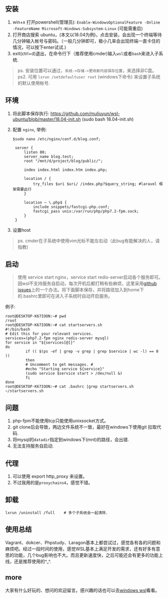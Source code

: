## 安装
1. win+x 打开powershell(管理员):
	`Enable-WindowsOptionalFeature -Online -FeatureName Microsoft-Windows-Subsystem-Linux`
	(可能需重启)
2. 打开商店搜索 ubuntu，(本文以18.04为例)，点击安装，会出现一个终端等待几分钟输入帐号与密码。（一般几分钟即可，极小几率会出现终端一直卡住的情况，可以按下enter试试.)
3. exit(ctrl+d)退出，在命令行下（推荐使用cmder)输入`wsl`或者`bash`来进入子系统.
>ps. 安装位置可以通过，`系统->存储->更改新内容保存位置`，来选择非C盘。
>ps2. 可用 `lxrun /setdefaultuser root` (windows下命令) 来设置子系统的默认使用帐号.

## 环境
1. 将此脚本保存执行: https://github.com/muliuyun/wsl-ubuntu/blob/master/18.04-init.sh (sudo bash 18.04-init.sh)
2. 配置 `nginx`, 举例:
	
	`$sudo nano /etc/nginx/conf.d/blog.conf;`
	
		server {
			listen 80;
			server_name blog.test;
			root "/mnt/d/project/blog/public/";

			index index.html index.htm index.php;

			location / {
				try_files $uri $uri/ /index.php?$query_string; #laravel 框架需要此行
			}

			location ~ \.php$ {
				include snippets/fastcgi-php.conf;
				fastcgi_pass unix:/var/run/php/php7.2-fpm.sock;
			}
		}
3. 设置host
>  ps. cmder在子系统中使用vim光标不能左右动（此bug有能解决的人，请指教)

## 启动
>使用 service start nginx，service start redis-server启动各个服务即可。
>因wsl不支持服务自启动，每次开机后都打稍有些麻烦，这里采用[github issues](https://github.com/Microsoft/WSL/issues/3318#issuecomment-399174194)上的一个办法。将下面脚本保存，并将路径加入到home下的.bashrc里即可在进入子系统时自动开启服务。
	
例子:

	root@DESKTOP-K67IOON:~# pwd
	/root
	root@DESKTOP-K67IOON:~# cat startservers.sh
	#!/bin/bash
	# Edit this for your relevant services.
	services=(php7.2-fpm nginx redis-server mysql)
	for service in "${services[@]}"
	do
			 if (( $(ps -ef | grep -v grep | grep $service | wc -l) == 0 ))
			 then
			 # Uncomment to get messages. #
			 #echo "Starting service ${service}"
			 (sudo service $service start > /dev/null &)
			 fi
	done
	root@DESKTOP-K67IOON:~# cat .bashrc |grep startservers.sh
	~/startservers.sh

## 问题
1. php-fpm不能使用tcp只能使用unixsocket方式。
2. git clone后会导致，两边文件系统不一致，最好在windows下使用git 拉取代码.
3. 将mysql的`datadir`指定到windows下(mnt)的路径，会出错.
4. 无法支持服务自启动.

## 代理
1. 可以使用 export http_proxy 来设置。
2. 不过我用的是`proxychains4`，感觉不错。

##  卸载
	lxrun /uninstall /full    # 多个子系统会一起清除.
## 使用总结
Vagrant、dokcer、Phpstudy、Laragon基本上都尝试过，感觉各有各的问题和麻烦吧。经过一段时间的使用，感觉WSL基本上满足开发的需求，还有好多有意思的功能，几个bug影响也不大。而且更新速度快，之后可能还会有更多的功能上线，还是推荐使用的^_^.

## more
大家有什么好玩的、想问的欢迎留言。感兴趣的话也可以去[windows wsl](https://docs.microsoft.com/zh-cn/windows/wsl/about)看看。


